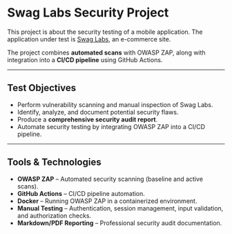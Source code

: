# Swag Labs Security Project

This project is about the security testing of a mobile application. 
The application under test is [Swag Labs](https://www.saucedemo.com/), an e-commerce site.

The project combines **automated scans** with OWASP ZAP, along with integration into a **CI/CD pipeline** using GitHub Actions.

---

## Test Objectives

- Perform vulnerability scanning and manual inspection of Swag Labs.
- Identify, analyze, and document potential security flaws.
- Produce a **comprehensive security audit report**.
- Automate security testing by integrating OWASP ZAP into a CI/CD pipeline.

---

## Tools & Technologies

- **OWASP ZAP** – Automated security scanning (baseline and active scans).
- **GitHub Actions** – CI/CD pipeline automation.
- **Docker** – Running OWASP ZAP in a containerized environment.
- **Manual Testing** – Authentication, session management, input validation, and authorization checks.
- **Markdown/PDF Reporting** – Professional security audit documentation.





